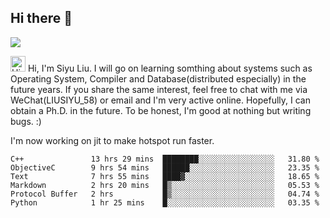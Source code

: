


<!--
**liusy58/liusy58** is a ✨ _special_ ✨ repository because its `README.md` (this file) appears on your GitHub profile.

Here are some ideas to get you started:

- 🔭 I’m currently working on ...
- 🌱 I’m currently learning ...
- 👯 I’m looking to collaborate on ...
- 🤔 I’m looking for help with ...
- 💬 Ask me about ...
- 📫 How to reach me: ...
- 😄 Pronouns: ...
- ⚡ Fun fact: ...
-->
<!--
![](https://komarev.com/ghpvc/?username=liusy58&color=brightgreen&label=PROFILE+VIEWS)




- 🔭 I’m currently working on my .
- 📫 How to reach me:plz contact me by [email](liusy58@,ail2.sysu.edu.cn) or WeChat(LIUSIYU_58)
- 🏫 I'm an undergraduate in Sun-Yat-sen University majoring in the computer science. Expected to graduate in Spring 2021.
- 👯 I'm now interested in System such as OS, Compiler and Database. 
- 🤔 I’m looking for help with Database System.
-->

## Hi there 👋
![](https://komarev.com/ghpvc/?username=liusy58&color=brightgreen&label=PROFILE+VIEWS)


<img height="25" src='https://qpluspicture.oss-cn-beijing.aliyuncs.com/6LjjQA/Hi.gif' alt='Hi' width="24"/> Hi, I'm Siyu Liu. I will go on learning somthing about systems such as Operating System, Compiler and Database(distributed especially) in the future years. If you share the same interest, feel free to chat with me via WeChat(LIUSIYU_58) or email and I'm very active online. Hopefully, I can obtain a Ph.D. in the future. To be honest, I'm good at nothing but writing bugs. :)
<p></p>

I'm now working on jit to make hotspot run faster.



 <!--START_SECTION:waka-->

```text
C++               13 hrs 29 mins  ████████░░░░░░░░░░░░░░░░░   31.80 %
ObjectiveC        9 hrs 54 mins   ██████░░░░░░░░░░░░░░░░░░░   23.35 %
Text              7 hrs 55 mins   ████▓░░░░░░░░░░░░░░░░░░░░   18.65 %
Markdown          2 hrs 20 mins   █▒░░░░░░░░░░░░░░░░░░░░░░░   05.53 %
Protocol Buffer   2 hrs           █▒░░░░░░░░░░░░░░░░░░░░░░░   04.74 %
Python            1 hr 25 mins    █░░░░░░░░░░░░░░░░░░░░░░░░   03.35 %
```

<!--END_SECTION:waka-->
